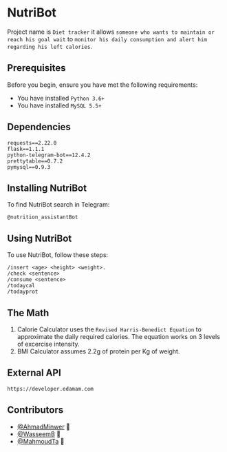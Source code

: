 # NutriBot

Project name is `Diet tracker` it allows `someone who wants to maintain or reach his goal wait` to `monitor his daily consumption and alert him regarding his left calories`.

<!-- Additional line of information text about what the project does. Your introduction should be around 2 or 3 sentences. Don't go overboard, people won't read it. -->

## Prerequisites

Before you begin, ensure you have met the following requirements:
<!--- These are just example requirements. Add, duplicate or remove as required --->
* You have installed `Python 3.6+`
* You have installed `MySQL 5.5+`

## Dependencies
```
requests==2.22.0
flask==1.1.1
python-telegram-bot==12.4.2
prettytable==0.7.2
pymysql==0.9.3
```

## Installing NutriBot

To find NutriBot search in Telegram:
```
@nutrition_assistantBot
```

## Using NutriBot

To use NutriBot, follow these steps:

```
/insert <age> <height> <weight>.
/check <sentence>
/consume <sentence>
/todaycal
/todayprot
```


## The Math
1. Calorie Calculator uses the `Revised Harris-Benedict Equation` to approximate the daily required calories.
The equation works on 3 levels of excercise intensity.
2. BMI Calculator assumes 2.2g of protein per Kg of weight.

## External API
```
https://developer.edamam.com
```



## Contributors

* [@AhmadMinwer](https://github.com/AhmadMinwer) 📖
* [@WasseemB](https://github.com/WasseemB) 🐛
* [@MahmoudTa](https://github.com/MahmoudTa) 🐛